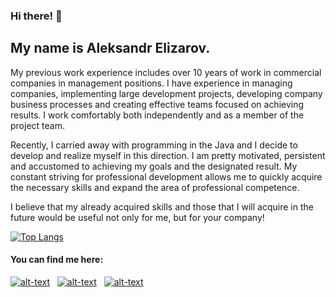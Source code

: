 ### Hi there! 👋  
## My name is Aleksandr Elizarov.

My previous work experience includes over 10 years of work in commercial companies in management positions. I have experience in managing companies, implementing large development projects, developing company business processes and creating effective teams focused on achieving results. I work comfortably both independently and as a member of the project team.

Recently, I carried away with programming in the Java and I decide to develop and realize myself in this direction.
I am pretty motivated, persistent and accustomed to achieving my goals and the designated result. My constant striving for professional development allows me to quickly acquire the necessary skills and expand the area of professional competence.

I believe that my already acquired skills and those that I will acquire in the future would be useful not only for me, but for your company!

[![Top Langs](https://github-readme-stats.vercel.app/api/top-langs/?username=elizalex&hide=css&layout=compact&theme=tokyonight)](https://github.com/anuraghazra/github-readme-stats)


<h4>You can find me here:</h4>

[![alt-text](https://img.shields.io/badge/-linkedin-283e4a?style=flat&logo=linkedin&logoColor=white)](https://www.linkedin.com/in/aleksandr-elizarov-805914152/)&nbsp;&nbsp;
[![alt-text](https://img.shields.io/badge/-telegram-grey?style=flat&logo=telegram&logoColor=white)](https://t.me/elizzalex)&nbsp;&nbsp;
[![alt-text](https://img.shields.io/badge/@%20email-005FED?style=flat&logo=mail&logoColor=white)](mailto:a.elyzarov@gmail.com)&nbsp;&nbsp;


<!--
**elizalex/elizalex** is a ✨ _special_ ✨ repository because its `README.md` (this file) appears on your GitHub profile.

Here are some ideas to get you started:

- 🔭 I’m currently working on ...
- 🌱 I’m currently learning ...
- 👯 I’m looking to collaborate on ...
- 🤔 I’m looking for help with ...
- 💬 Ask me about ...
- 📫 How to reach me: ...
- 😄 Pronouns: ...
- ⚡ Fun fact: ...
-->

